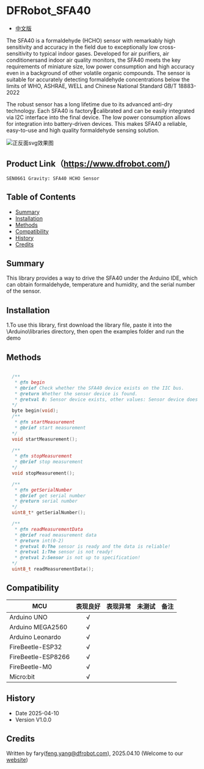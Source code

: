 # DFRobot_SFA40

* [中文版](./README_CN.md)

The SFA40 is a formaldehyde (HCHO) sensor with remarkably high sensitivity and accuracy in the field due to exceptionally low cross-sensitivity to typical indoor gases. Developed for air purifiers, air conditionersand indoor air quality monitors, the SFA40 meets the key requirements of miniature size, low power consumption and high accuracy even in a background of other volatile organic compounds. The sensor is suitable for accurately detecting formaldehyde concentrations below the limits of WHO, ASHRAE, WELL and Chinese National Standard GB/T 18883-2022

The robust sensor has a long lifetime due to its advanced anti-dry technology. Each SFA40 is factorycalibrated and can be easily integrated via I2C interface into the final device. The low power consumption  allows for integration into battery-driven devices. This makes SFA40 a reliable, easy-to-use and high quality formaldehyde sensing solution.
   
   
![正反面svg效果图](../resources/images/SFA40.png)

## Product Link（https://www.dfrobot.com/)
    SEN0661 Gravity: SFA40 HCHO Sensor
## Table of Contents

* [Summary](#summary)
* [Installation](#installation)
* [Methods](#methods)
* [Compatibility](#compatibility)
* [History](#history)
* [Credits](#credits)


## Summary


This library provides a way to drive the SFA40 under the Arduino IDE, which can obtain formaldehyde, temperature and humidity, and the serial number of the sensor.

## Installation

1.To use this library, first download the library file, paste it into the \Arduino\libraries directory, then open the examples folder and run the demo 
## Methods
```C++

  /**
   * @fn begin
   * @brief Check whether the SFA40 device exists on the IIC bus.
   * @return Whether the sensor device is found.
   * @retval 0: Sensor device exists, other values: Sensor device does not exist.
  */
  byte begin(void);
  /**
   * @fn startMeasurement
   * @brief start measurement
  */
  void startMeasurement();
  
  /**
   * @fn stopMeasurement
   * @brief stop measurement
  */
  void stopMeasurement();

  /**
   * @fn getSerialNumber
   * @brief get serial number
   * @return serial number
  */
  uint8_t* getSerialNumber();

  /**
   * @fn readMeasurementData
   * @brief read measurement data
   * @return int(0-2)
   * @retval 0:The sensor is ready and the data is reliable! 
   * @retval 1:The sensor is not ready!
   * @retval 2:Sensor is not up to specification!
  */
  uint8_t readMeasurementData();


```

## Compatibility

MCU                | 表现良好	|表现异常	|未测试	|备注 |
------------------ | :----------: | :----------: | :---------: | -----
Arduino UNO        |      √       |              |             | 
Arduino MEGA2560        |      √       |              |             | 
Arduino Leonardo        |      √       |              |             | 
FireBeetle-ESP32        |      √       |              |             | 
FireBeetle-ESP8266        |      √       |              |             | 
FireBeetle-M0        |      √       |              |             | 
Micro:bit        |      √       |              |             |

## History

- Date 2025-04-10
- Version V1.0.0
## Credits
Written by fary(feng.yang@dfrobot.com), 2025.04.10 (Welcome to our [website](https://www.dfrobot.com/))
